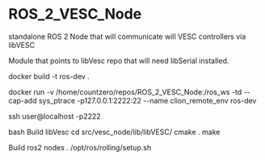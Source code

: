 # ROS_2_VESC_Node
standalone ROS 2 Node that will communicate will VESC controllers via libVESC

Module that points to libVesc repo that will need libSerial installed.

docker build -t ros-dev .

docker run -v /home/countzero/repos/ROS_2_VESC_Node:/ros_ws -td --cap-add sys_ptrace -p127.0.0.1:2222:22 --name clion_remote_env ros-dev


ssh user@localhost -p2222

bash
Build libVesc
cd src/vesc_node/lib/libVESC/
cmake .
make

Build ros2 nodes
 . /opt/ros/rolling/setup.sh

